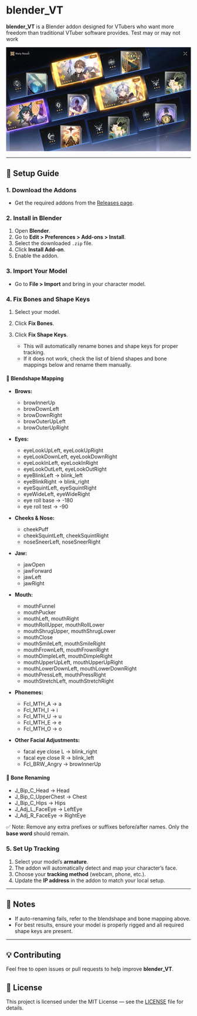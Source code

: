 # blender\_VT

**blender\_VT** is a Blender addon designed for VTubers who want more freedom than traditional VTuber software provides. Test may or may not work

![Preview Image](https://github.com/sin-boo/blender_VT/blob/e758658a9f19a8a6d1adc01df531e9a9783b3693/im%20just%20good.PNG)

---

## 🚀 Setup Guide

### 1. Download the Addons

* Get the required addons from the [Releases page](https://github.com/sin-boo/localAIchat_Blender/blob/3b9421065a7117b8530a5be4e8e39ba49e6c3913/part_1%20to%202.PNG).

### 2. Install in Blender

1. Open **Blender**.
2. Go to **Edit > Preferences > Add-ons > Install**.
3. Select the downloaded `.zip` file.
4. Click **Install Add-on**.
5. Enable the addon.

### 3. Import Your Model

* Go to **File > Import** and bring in your character model.

### 4. Fix Bones and Shape Keys

1. Select your model.
2. Click **Fix Bones**.
3. Click **Fix Shape Keys**.

   * This will automatically rename bones and shape keys for proper tracking.
   * If it does not work, check the list of blend shapes and bone mappings below and rename them manually.

#### 🔑 Blendshape Mapping

* **Brows:**

  * browInnerUp
  * browDownLeft
  * browDownRight
  * browOuterUpLeft
  * browOuterUpRight

* **Eyes:**

  * eyeLookUpLeft, eyeLookUpRight
  * eyeLookDownLeft, eyeLookDownRight
  * eyeLookInLeft, eyeLookInRight
  * eyeLookOutLeft, eyeLookOutRight
  * eyeBlinkLeft → blink\_left
  * eyeBlinkRight → blink\_right
  * eyeSquintLeft, eyeSquintRight
  * eyeWideLeft, eyeWideRight
  * eye roll base → -180
  * eye roll test → -90

* **Cheeks & Nose:**

  * cheekPuff
  * cheekSquintLeft, cheekSquintRight
  * noseSneerLeft, noseSneerRight

* **Jaw:**

  * jawOpen
  * jawForward
  * jawLeft
  * jawRight

* **Mouth:**

  * mouthFunnel
  * mouthPucker
  * mouthLeft, mouthRight
  * mouthRollUpper, mouthRollLower
  * mouthShrugUpper, mouthShrugLower
  * mouthClose
  * mouthSmileLeft, mouthSmileRight
  * mouthFrownLeft, mouthFrownRight
  * mouthDimpleLeft, mouthDimpleRight
  * mouthUpperUpLeft, mouthUpperUpRight
  * mouthLowerDownLeft, mouthLowerDownRight
  * mouthPressLeft, mouthPressRight
  * mouthStretchLeft, mouthStretchRight

* **Phonemes:**

  * Fcl\_MTH\_A → a
  * Fcl\_MTH\_I → i
  * Fcl\_MTH\_U → u
  * Fcl\_MTH\_E → e
  * Fcl\_MTH\_O → o

* **Other Facial Adjustments:**

  * facal eye close L → blink\_right
  * facal eye close R → blink\_left
  * Fcl\_BRW\_Angry → browInnerUp

#### 🦴 Bone Renaming

* J\_Bip\_C\_Head → Head
* J\_Bip\_C\_UpperChest → Chest
* J\_Bip\_C\_Hips → Hips
* J\_Adj\_L\_FaceEye → LeftEye
* J\_Adj\_R\_FaceEye → RightEye

✅ Note: Remove any extra prefixes or suffixes before/after names. Only the **base word** should remain.

### 5. Set Up Tracking

1. Select your model’s **armature**.
2. The addon will automatically detect and map your character’s face.
3. Choose your **tracking method** (webcam, phone, etc.).
4. Update the **IP address** in the addon to match your local setup.

---

## 📌 Notes

* If auto-renaming fails, refer to the blendshape and bone mapping above.
* For best results, ensure your model is properly rigged and all required shape keys are present.

---

## 💡 Contributing

Feel free to open issues or pull requests to help improve **blender\_VT**.

## 📜 License

This project is licensed under the MIT License — see the [LICENSE](LICENSE) file for details.
